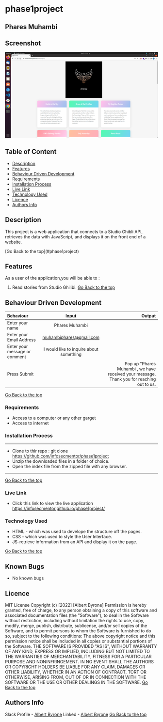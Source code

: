 # phase1project
 ## Phares Muhambi
## Screenshot
 ![image](./assets/Project.png)
 ## Table of Content
 - [Description](#description)
 - [Features](#features)
 - [Behaviour Driven Development](#Behaviour-Driven-Development)
 - [Requirements](#requirements)
 - [Installation Process](#installation-Process)
 - [Live Link](#Live-Link)
 - [Technology  Used](#technology-Used)
 - [Licence](#licence)
 - [Authors Info](#Authors-Info)
 ## Description
 <p>This project is a web application that connects to a Studio Ghibli API, retrieves the data with JavaScript, and displays it on the front end of a website.</p>
[Go Back to the top](#phase1project)

## Features
As a user of the application,you will be able to :
1.  Read stories from Studio Ghilibi.
[Go Back to the top](#phase1project)
## Behaviour Driven Development
| Behaviour      | Input        | Output       |
| :------------- | :----------: | -----------: |
|  Enter your name  |   Phares Muhambi |     |
| Enter your Email Address  | muhambiphares@gmail.com |   |
| Enter your message or comment   |  I would like to inquire about something     |     |
| Press Submit|     |Pop up "Phares Muhambi , we have received your message. Thank you for reaching out to us.|
[Go Back to the top](#phase1project)
 ###  Requirements
 * Access to  a computer or any other garget
 * Access to internet
 ### Installation Process
 ****
* Clone to thir repo : git clone https://github.com/infosecmentor/phase1project
* Unzip the downloaded files in a folder of choice.
* Open the index file from the zipped file with any browser.
 ****
 [Go Back to the top](#phase1project)
### Live Link
- Click this link to view the live application https://infosecmentor.github.io/phase1project/
### Technology  Used
* HTML - which was used to develope the structure off the pages.
* CSS - which was used to style the User Interface.
* JS-retrieve information from an API and display it on the page.

[Go Back to the top](#phase1project)

## Known Bugs
* No known bugs
## Licence
MIT License
Copyright (c) [2022] [Albert Byrone]
Permission is hereby granted, free of charge, to any person obtaining a copy
of this software and associated documentation files (the "Software"), to deal
in the Software without restriction, including without limitation the rights
to use, copy, modify, merge, publish, distribute, sublicense, and/or sell
copies of the Software, and to permit persons to whom the Software is
furnished to do so, subject to the following conditions:
The above copyright notice and this permission notice shall be included in all
copies or substantial portions of the Software.
THE SOFTWARE IS PROVIDED "AS IS", WITHOUT WARRANTY OF ANY KIND, EXPRESS OR
IMPLIED, INCLUDING BUT NOT LIMITED TO THE WARRANTIES OF MERCHANTABILITY,
FITNESS FOR A PARTICULAR PURPOSE AND NONINFRINGEMENT. IN NO EVENT SHALL THE
AUTHORS OR COPYRIGHT HOLDERS BE LIABLE FOR ANY CLAIM, DAMAGES OR OTHER
LIABILITY, WHETHER IN AN ACTION OF CONTRACT, TORT OR OTHERWISE, ARISING FROM,
OUT OF OR IN CONNECTION WITH THE SOFTWARE OR THE USE OR OTHER DEALINGS IN THE
SOFTWARE.
[Go Back to the top](#delani-studio)
## Authors Info
Slack Profile - [Albert Byrone](https://app.slack.com/client/T077KKCG6/GLRQR61NW/user_profile/UKXCHMCNP?cdn_fallback=1)
Linked - [Albert Byrone](https://www.linkedin.com/in/albert-byrone-664811144/)
[Go Back to the top](#delani-studio)